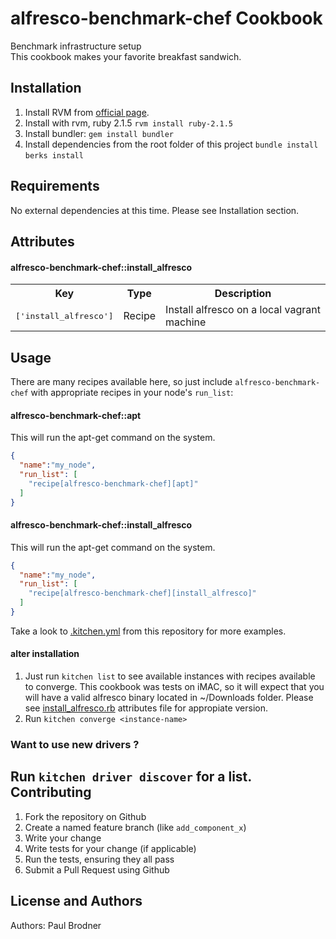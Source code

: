 alfresco-benchmark-chef Cookbook
===========================
Benchmark infrastructure setup  
This cookbook makes your favorite breakfast sandwich.

Installation
------------
1. Install RVM from [official page](https://rvm.io/rvm/install).
2. Install with rvm, ruby 2.1.5 ```rvm install ruby-2.1.5``` 
3. Install bundler: ```gem install bundler```
4. Install dependencies from the root folder of this project
```bundle install``` 
```berks install```

Requirements
------------
No external dependencies at this time. Please see Installation section.

Attributes
----------
#### alfresco-benchmark-chef::install_alfresco
<table>
  <tr>
    <th>Key</th>
    <th>Type</th>
    <th>Description</th>
  </tr>
  <tr>
    <td><tt>['install_alfresco']</tt></td>
    <td>Recipe</td>
    <td>Install alfresco on a local vagrant machine</td>
  </tr>
</table>

Usage
-----
There are many recipes available here, so just include `alfresco-benchmark-chef` with appropriate recipes in your node's `run_list`:

#### alfresco-benchmark-chef::apt
This will run the apt-get command on the system.
```json
{
  "name":"my_node",
  "run_list": [
    "recipe[alfresco-benchmark-chef][apt]"
  ]
}
```
#### alfresco-benchmark-chef::install_alfresco
This will run the apt-get command on the system.
```json
{
  "name":"my_node",
  "run_list": [
    "recipe[alfresco-benchmark-chef][install_alfresco]"
  ]
}
```
Take a look to [.kitchen.yml](.kitchen.yml) from this repository for more examples.

#### alter installation
1. Just run ```kitchen list``` to see available instances with recipes available to converge.
This cookbook was tests on iMAC, so it will expect that you will have a valid alfresco binary located in ~/Downloads folder.
Please see [install_alfresco.rb](attributes/install_alfresco.rb) attributes file for appropiate version. 
2. Run ```kitchen converge <instance-name>```

### Want to use new drivers ?
Run ```kitchen driver discover``` for a list. 
Contributing
------------
1. Fork the repository on Github
2. Create a named feature branch (like `add_component_x`)
3. Write your change
4. Write tests for your change (if applicable)
5. Run the tests, ensuring they all pass
6. Submit a Pull Request using Github

License and Authors
-------------------
Authors: Paul Brodner

